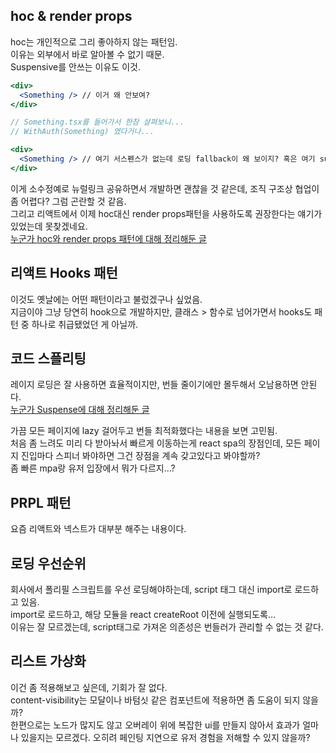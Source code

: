 ## hoc & render props

hoc는 개인적으로 그리 좋아하지 않는 패턴임.  
이유는 외부에서 바로 알아볼 수 없기 때문.  
Suspensive를 안쓰는 이유도 이것.

```jsx
<div>
  <Something /> // 이거 왜 안보여?
</div>

// Something.tsx를 들어가서 한참 살펴보니...
// WithAuth(Something) 였다거나...

<div>
  <Something /> // 여기 서스펜스가 없는데 로딩 fallback이 왜 보이지? 혹은 여기 suspensive 적용했었나?
</div>
```

이게 소수정예로 뉴럴링크 공유하면서 개발하면 괜찮을 것 같은데, 조직 구조상 협업이 좀 어렵다? 그럼 곤란할 것 같음.  
그리고 리액트에서 이제 hoc대신 render props패턴을 사용하도록 권장한다는 얘기가 있었는데 못찾겠네요.  
[누군가 hoc와 render props 패턴에 대해 정리해둔 글](https://gist.github.com/heygrady/f9bf3b6dd93fe3d87ba87430fd3c20d5)

## 리액트 Hooks 패턴

이것도 옛날에는 어떤 패턴이라고 불렀겠구나 싶었음.  
지금이야 그냥 당연히 hook으로 개발하지만, 클래스 > 함수로 넘어가면서 hooks도 패턴 중 하나로 취급됐었던 게 아닐까.

## 코드 스플리팅

레이지 로딩은 잘 사용하면 효율적이지만, 번들 줄이기에만 몰두해서 오남용하면 안된다.  
[누군가 Suspense에 대해 정리해둔 글](https://blog.sjoleee.info/posts/suspense-1)  

가끔 모든 페이지에 lazy 걸어두고 번들 최적화했다는 내용을 보면 고민됨.  
처음 좀 느려도 미리 다 받아놔서 빠르게 이동하는게 react spa의 장점인데, 모든 페이지 진입마다 스피너 봐야하면 그건 장점을 계속 갖고있다고 봐야할까?  
좀 빠른 mpa랑 유저 입장에서 뭐가 다르지...?

## PRPL 패턴

요즘 리액트와 넥스트가 대부분 해주는 내용이다.  

## 로딩 우선순위

회사에서 폴리필 스크립트를 우선 로딩해야하는데, script 태그 대신 import로 로드하고 있음.  
import로 로드하고, 해당 모듈을 react createRoot 이전에 실행되도록...  
이유는 잘 모르겠는데, script태그로 가져온 의존성은 번들러가 관리할 수 없는 것 같다.  

## 리스트 가상화

이건 좀 적용해보고 싶은데, 기회가 잘 없다.  
content-visibility는 모달이나 바텀싯 같은 컴포넌트에 적용하면 좀 도움이 되지 않을까?  
한편으로는 노드가 많지도 않고 오버레이 위에 복잡한 ui를 만들지 않아서 효과가 얼마나 있을지는 모르겠다. 오히려 페인팅 지연으로 유저 경험을 저해할 수 있지 않을까?  
